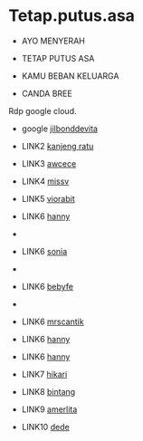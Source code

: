 # Tetap.putus.asa


* AYO MENYERAH
* TETAP PUTUS ASA
* KAMU BEBAN KELUARGA

* CANDA BREE

Rdp google cloud.


* google [jilbonddevita](https://doc-14-1s-docs.googleusercontent.com/docs/securesc/gbe52m7l0979umrr9b146b97shopf4bd/42dc1cl71mgdvggch70ppgk0mhhhcj4k/1690317600000/01584499399902645933/16633859826738969381/1cqBqvqjYum8gQAAd8FfpK_2MH6rJPMUe?ax=AGtFMPWE1SZ8MMKJXyxNOwaowqrXyaWSbb0DmiGYPVYPjEsmtSR5fjTLRgdWDkeM0CwY5wMvmIXP8dsy8X1R5QaHr3GmRYidFt3xT_Nebf5j6laroN8UGU2-Mu_1XZTeuQNAowFeVBV5lDNb72FdWnya_JtIwe0sDFcJDbKnGWAXvd5ZtK9oWWaxYNdDXbfLEXdzU_za5jXnE6hT-cKtA9r3HYhYwDNFd5MwQNtVra5mMXcghUWE8Z0epKNg92gpZb6th531il1v9M2pdcfut7I4FSFtmYF0eowSK7dMy2_OgVvUJKb_pLPMBlyLrXjFWKjLAlEk8ReICg1rx-Rdr4SAzBFj23itDjwfPaGIfZV71FMs8uXOfAVNGGBZ1XmDoR0jPo3bv6ejFXi1G2koHTip-XWtmbGukocoLubGkRP0803_cwEyZvTxtXFuv0Mbs4RMKyFcIgrSxDNEGAmQ8R74w4a-LpUTQJkygoeAPh1MTEy-box3E35beuKVDv8t1BpvXrECHBGgB378KVGbaqO0RxRVtv2SMyuTVHpS-PC7RI725QFMnX3vU0LzqhXlnuMAkAUZicEsngIAUF_LAg1HpxZ6jv8egetpinLJdmmxkdi4IFvsgT1XSj5oFNV70DfUOFXs-5GxI947m68DklF1rE9xbbKyJK9KIPUiV-TzfjuSjKVondmdtdoO1Z7jdZPOr7nLlEvFbyIT1wpATNRx98Crcnley0LEVuGiPjt0wb6p1uozPpkMg-Ohs7YpEgktEBYJVsUVaaEOy4qlHU9hJRLbo3v4oZKe7Qqxr5JTTOWOApwIVZG91fFiAC0B8tWH7asYA2hbMTDfNH5H0-ZJTRXHyJIfq9_gZK7qXXESto0BDYVlzkAwdC8&uuid=e92cf5c7-7259-469e-8f2c-d5bd4991af01&authuser=0&nonce=90ptha1ettf2c&user=16633859826738969381&hash=t5jntd4f10ii1kamh41abepfcvod606j)
* LINK2 [kanjeng ratu](https://doodstream.com/d/6ur8evbuwban)
* LINK3 [awcece](https://d7.saveporn.net/dl/236679Mc41Tae6I1ce45daLca5j218Ee96u0adM659Tc03c180yb97Leabje2bE8062745Oef0Vc82990eV338U62317618deex6a5N678jc0kwMjk1Mzc4/)

* LINK4 [missv](https://dood.wf/f/5hv6i6pr77)

* LINK5 [viorabit](https://dood.wf/f/jvpsqs4g5d)

* LINK6 [hanny](https://dood.wf/f/clwltow5g2)

* 
* LINK6 [sonia](https://dood.wf/f/2bprzvpq9x)
* 
* LINK6 [bebyfe](https://dood.wf/f/zbcb7v57bx)
* 
* LINK6 [mrscantik](https://dood.wf/f/97mj4buzl2)
* LINK6 [hanny](https://dood.wf/f/clwltow5g2)
* LINK6 [hanny](https://dood.wf/f/clwltow5g2)
* LINK7 [hikari](https://dood.wf/f/rb55e5oqn2)

* LINK8 [bintang](https://dood.wf/f/4l9ccoqatv)

* LINK9 [amerlita](https://dooood.com/f/umotd1d96u)

* LINK10 [dede](https://dood.wf/f/af4td7ywq0)


